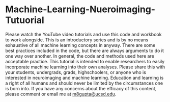 # Machine-Learning-Nueroimaging-Tutuorial
Please watch the YouTube video tutorials and use this code and workbook to work alongside. This is an introductory series and is by no means exhaustive of all machine learning concepts in anyway. There are some best practices included in the code, but there are always arguments to do it one way over another. In general, the code and methods used here are acceptable practice. This tutorial is intended to enable researchers to easily incorporate machine learning into their own analyses. Please share this with your students, undergrads, grads, highschoolers, or anyone who is interested in neuroimaging and machine learning. Education and learning is a right of all humans and should never be limited by the circumstances one is born into. If you have any concerns about the efficacy of this content, please comment or email me at m8gupta@ucsd.edu.
